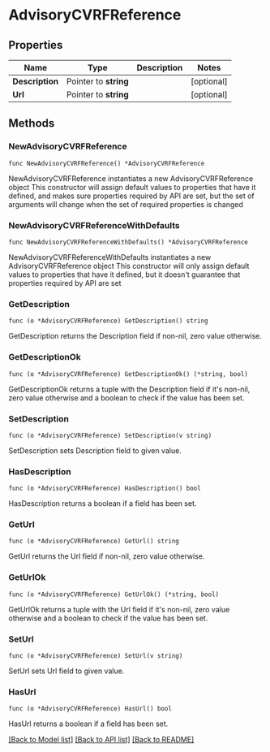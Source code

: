 # AdvisoryCVRFReference

## Properties

Name | Type | Description | Notes
------------ | ------------- | ------------- | -------------
**Description** | Pointer to **string** |  | [optional] 
**Url** | Pointer to **string** |  | [optional] 

## Methods

### NewAdvisoryCVRFReference

`func NewAdvisoryCVRFReference() *AdvisoryCVRFReference`

NewAdvisoryCVRFReference instantiates a new AdvisoryCVRFReference object
This constructor will assign default values to properties that have it defined,
and makes sure properties required by API are set, but the set of arguments
will change when the set of required properties is changed

### NewAdvisoryCVRFReferenceWithDefaults

`func NewAdvisoryCVRFReferenceWithDefaults() *AdvisoryCVRFReference`

NewAdvisoryCVRFReferenceWithDefaults instantiates a new AdvisoryCVRFReference object
This constructor will only assign default values to properties that have it defined,
but it doesn't guarantee that properties required by API are set

### GetDescription

`func (o *AdvisoryCVRFReference) GetDescription() string`

GetDescription returns the Description field if non-nil, zero value otherwise.

### GetDescriptionOk

`func (o *AdvisoryCVRFReference) GetDescriptionOk() (*string, bool)`

GetDescriptionOk returns a tuple with the Description field if it's non-nil, zero value otherwise
and a boolean to check if the value has been set.

### SetDescription

`func (o *AdvisoryCVRFReference) SetDescription(v string)`

SetDescription sets Description field to given value.

### HasDescription

`func (o *AdvisoryCVRFReference) HasDescription() bool`

HasDescription returns a boolean if a field has been set.

### GetUrl

`func (o *AdvisoryCVRFReference) GetUrl() string`

GetUrl returns the Url field if non-nil, zero value otherwise.

### GetUrlOk

`func (o *AdvisoryCVRFReference) GetUrlOk() (*string, bool)`

GetUrlOk returns a tuple with the Url field if it's non-nil, zero value otherwise
and a boolean to check if the value has been set.

### SetUrl

`func (o *AdvisoryCVRFReference) SetUrl(v string)`

SetUrl sets Url field to given value.

### HasUrl

`func (o *AdvisoryCVRFReference) HasUrl() bool`

HasUrl returns a boolean if a field has been set.


[[Back to Model list]](../README.md#documentation-for-models) [[Back to API list]](../README.md#documentation-for-api-endpoints) [[Back to README]](../README.md)


